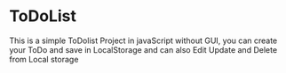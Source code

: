 # ToDoList
This is a simple ToDolist Project in javaScript without GUI, you can create your ToDo and save in LocalStorage and can also Edit Update and Delete from Local storage
